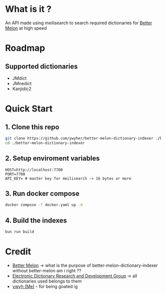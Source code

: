 # What is it ?
An API made using meilisearch to search required dictionaries for [Better Melon](https://github.com/ywyher/better-melon) at high speed

# Roadmap

## Supported dictionaries
- JMdict
- JMnedict
- Kanjidic2

# Quick Start

## 1. Clone this repo
```sh
git clone https://github.com/ywyher/better-melon-dictionary-indexer ./better-melon-dictionary-indexer
cd ./better-melon-dictionary-indexer
```

## 2. Setup enviroment variables
```.env
HOST=http://localhost:7700
PORT=7700
API_KEY= # master key for meilisearch -> 16 bytes or more
```

## 3. Run docker compose
```bash
docker compose -f docker.yaml up -d
```

## 4. Build the indexes
```bash
bun run build
```


# Credit
- [Better Melon](https://github.com/ywyher/better-melon) -> what is the purpose of better-melon-dictionary-indexer without better-melon am i right ??
- [Electronic Dictionary Research and Development Group](https://www.edrdg.org/) -> all dictionaries used belongs to them
- [ywyh (Me)](https://github.com/ywyher) – for being goated ig
